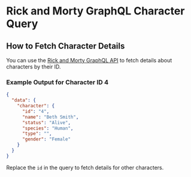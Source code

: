 # Rick and Morty GraphQL Character Query

## How to Fetch Character Details

You can use the [Rick and Morty GraphQL API](https://rickandmortyapi.com/graphql) to fetch details about characters by their ID.

### Example Output for Character ID 4

```json
{
  "data": {
    "character": {
      "id": "4",
      "name": "Beth Smith",
      "status": "Alive",
      "species": "Human",
      "type": "",
      "gender": "Female"
    }
  }
}
```

Replace the `id` in the query to fetch details for other characters.
